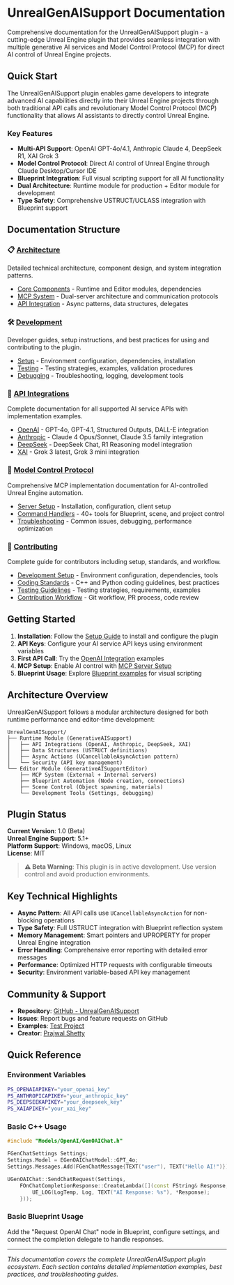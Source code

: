 # UnrealGenAISupport Documentation

Comprehensive documentation for the UnrealGenAISupport plugin - a cutting-edge Unreal Engine plugin that provides seamless integration with multiple generative AI services and Model Control Protocol (MCP) for direct AI control of Unreal Engine projects.

## Quick Start

The UnrealGenAISupport plugin enables game developers to integrate advanced AI capabilities directly into their Unreal Engine projects through both traditional API calls and revolutionary Model Control Protocol (MCP) functionality that allows AI assistants to directly control Unreal Engine.

### Key Features

- **Multi-API Support**: OpenAI GPT-4o/4.1, Anthropic Claude 4, DeepSeek R1, XAI Grok 3
- **Model Control Protocol**: Direct AI control of Unreal Engine through Claude Desktop/Cursor IDE
- **Blueprint Integration**: Full visual scripting support for all AI functionality
- **Dual Architecture**: Runtime module for production + Editor module for development
- **Type Safety**: Comprehensive USTRUCT/UCLASS integration with Blueprint support

## Documentation Structure

### 📋 [Architecture](Architecture/README.md)
Detailed technical architecture, component design, and system integration patterns.

- [Core Components](Architecture/Core-Components.md) - Runtime and Editor modules, dependencies
- [MCP System](Architecture/MCP-System.md) - Dual-server architecture and communication protocols  
- [API Integration](Architecture/API-Integration.md) - Async patterns, data structures, delegates

### 🛠️ [Development](Development/README.md)
Developer guides, setup instructions, and best practices for using and contributing to the plugin.

- [Setup](Development/Setup.md) - Environment configuration, dependencies, installation
- [Testing](Development/Testing.md) - Testing strategies, examples, validation procedures
- [Debugging](Development/Debugging.md) - Troubleshooting, logging, development tools

### 🔌 [API Integrations](API/README.md)
Complete documentation for all supported AI service APIs with implementation examples.

- [OpenAI](API/OpenAI/README.md) - GPT-4o, GPT-4.1, Structured Outputs, DALL-E integration
- [Anthropic](API/Anthropic/README.md) - Claude 4 Opus/Sonnet, Claude 3.5 family integration
- [DeepSeek](API/DeepSeek/README.md) - DeepSeek Chat, R1 Reasoning model integration
- [XAI](API/XAI/README.md) - Grok 3 latest, Grok 3 mini integration

### 🤖 [Model Control Protocol](MCP/README.md)
Comprehensive MCP implementation documentation for AI-controlled Unreal Engine automation.

- [Server Setup](MCP/Server-Setup.md) - Installation, configuration, client setup
- [Command Handlers](MCP/Command-Handlers.md) - 40+ tools for Blueprint, scene, and project control
- [Troubleshooting](MCP/Troubleshooting.md) - Common issues, debugging, performance optimization

### 🤝 [Contributing](Contributing/README.md)
Complete guide for contributors including setup, standards, and workflow.

- [Development Setup](Contributing/Development-Setup.md) - Environment configuration, dependencies, tools
- [Coding Standards](Contributing/Coding-Standards.md) - C++ and Python coding guidelines, best practices
- [Testing Guidelines](Contributing/Testing-Guidelines.md) - Testing strategies, requirements, examples
- [Contribution Workflow](Contributing/Contribution-Workflow.md) - Git workflow, PR process, code review

## Getting Started

1. **Installation**: Follow the [Setup Guide](Development/Setup.md) to install and configure the plugin
2. **API Keys**: Configure your AI service API keys using environment variables
3. **First API Call**: Try the [OpenAI Integration](API/OpenAI/README.md) examples
4. **MCP Setup**: Enable AI control with [MCP Server Setup](MCP/Server-Setup.md)
5. **Blueprint Usage**: Explore [Blueprint examples](API/README.md) for visual scripting

## Architecture Overview

UnrealGenAISupport follows a modular architecture designed for both runtime performance and editor-time development:

```
UnrealGenAISupport/
├── Runtime Module (GenerativeAISupport)
│   ├── API Integrations (OpenAI, Anthropic, DeepSeek, XAI)
│   ├── Data Structures (USTRUCT definitions)
│   ├── Async Actions (UCancellableAsyncAction pattern)
│   └── Security (API key management)
└── Editor Module (GenerativeAISupportEditor)
    ├── MCP System (External + Internal servers)
    ├── Blueprint Automation (Node creation, connections)
    ├── Scene Control (Object spawning, materials)
    └── Development Tools (Settings, debugging)
```

## Plugin Status

**Current Version**: 1.0 (Beta)  
**Unreal Engine Support**: 5.1+  
**Platform Support**: Windows, macOS, Linux  
**License**: MIT

> **⚠️ Beta Warning**: This plugin is in active development. Use version control and avoid production environments.

## Key Technical Highlights

- **Async Pattern**: All API calls use `UCancellableAsyncAction` for non-blocking operations
- **Type Safety**: Full USTRUCT integration with Blueprint reflection system
- **Memory Management**: Smart pointers and UPROPERTY for proper Unreal Engine integration
- **Error Handling**: Comprehensive error reporting with detailed error messages
- **Performance**: Optimized HTTP requests with configurable timeouts
- **Security**: Environment variable-based API key management

## Community & Support

- **Repository**: [GitHub - UnrealGenAISupport](https://github.com/prajwalshettydev/UnrealGenAISupport)
- **Issues**: Report bugs and feature requests on GitHub
- **Examples**: [Test Project](https://github.com/prajwalshettydev/unreal-llm-api-test-project)
- **Creator**: [Prajwal Shetty](https://prajwalshetty.com/)

## Quick Reference

### Environment Variables
```bash
PS_OPENAIAPIKEY="your_openai_key"
PS_ANTHROPICAPIKEY="your_anthropic_key" 
PS_DEEPSEEKAPIKEY="your_deepseek_key"
PS_XAIAPIKEY="your_xai_key"
```

### Basic C++ Usage
```cpp
#include "Models/OpenAI/GenOAIChat.h"

FGenChatSettings Settings;
Settings.Model = EGenOAIChatModel::GPT_4o;
Settings.Messages.Add(FGenChatMessage{TEXT("user"), TEXT("Hello AI!")});

UGenOAIChat::SendChatRequest(Settings, 
    FOnChatCompletionResponse::CreateLambda([](const FString& Response, const FString& Error, bool Success) {
        UE_LOG(LogTemp, Log, TEXT("AI Response: %s"), *Response);
    }));
```

### Basic Blueprint Usage
Add the "Request OpenAI Chat" node in Blueprint, configure settings, and connect the completion delegate to handle responses.

---

*This documentation covers the complete UnrealGenAISupport plugin ecosystem. Each section contains detailed implementation examples, best practices, and troubleshooting guides.*